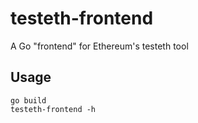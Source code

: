 # testeth-frontend
A Go "frontend" for Ethereum's testeth tool

## Usage

```
go build
testeth-frontend -h
```
